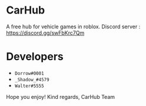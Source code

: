 # CarHub
A free hub for vehicle games in roblox. 
Discord server : https://discord.gg/swFbKrc7Qm

# Developers
- `Dorrow#0001`
- `_Shadow_#4579`
- `Walter#5555`

Hope you enjoy!
Kind regards,
CarHub Team
